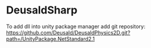 # DeusaldSharp
To add dll into unity package manager add git repository:
https://github.com/Deusald/DeusaldPhysics2D.git?path=/UnityPackage.NetStandard2.1
